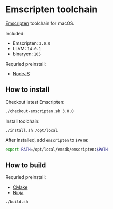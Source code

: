 # Emscripten toolchain

[Emscripten](https://emscripten.org/) toolchain for macOS.

Included:
- Emscripten: `3.0.0`
- LLVM: `14.0.1`
- binaryen: `105`

Requried preinstall:
- [NodeJS](https://nodejs.org/)

## How to install

Checkout latest Emscripten:

```bash
./checkout-emscripten.sh 3.0.0
```

Install toolchain:

```bash
./install.sh /opt/local
```

After installed, add `emscripten` to `$PATH`:

```bash
export PATH=/opt/local/emsdk/emscripten:$PATH
```

## How to build

Requried preinstall:

- [CMake](https://cmake.org/)
- [Ninja](https://ninja-build.org/)

```bash
./build.sh
```
